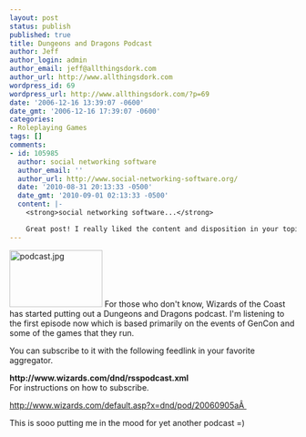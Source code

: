 ```yaml
---
layout: post
status: publish
published: true
title: Dungeons and Dragons Podcast
author: Jeff
author_login: admin
author_email: jeff@allthingsdork.com
author_url: http://www.allthingsdork.com
wordpress_id: 69
wordpress_url: http://www.allthingsdork.com/?p=69
date: '2006-12-16 13:39:07 -0600'
date_gmt: '2006-12-16 17:39:07 -0600'
categories:
- Roleplaying Games
tags: []
comments:
- id: 105985
  author: social networking software
  author_email: ''
  author_url: http://www.social-networking-software.org/
  date: '2010-08-31 20:13:33 -0500'
  date_gmt: '2010-09-01 02:13:33 -0500'
  content: |-
    <strong>social networking software...</strong>

    Great post! I really liked the content and disposition in your topic!...
---
```

<p><img width="163" height="100" id="image68" alt="podcast.jpg" src="http://www.allthingsdork.com/wp-content/uploads/2006/12/podcast.thumbnail.jpg" />    For those who don't know, Wizards of the Coast has started putting out a Dungeons and Dragons podcast. I'm listening to the first episode now which is based primarily on the events of GenCon and some of the games that they run.</p>
<p>You can subscribe to it with the following feedlink in your favorite aggregator.</p>
<p><strong>http://www.wizards.com/dnd/rsspodcast.xml</strong><br />
For instructions on how to subscribe.</p>
<p><a href="http://www.wizards.com/default.asp?x=dnd/pod/20060905a">http://www.wizards.com/default.asp?x=dnd/pod/20060905a&Acirc;&nbsp;</a></p>
<p>This is sooo putting me in the mood for yet another podcast =)</p>

